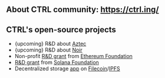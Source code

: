 ## About CTRL community: https://ctrl.ing/

## CTRL's open-source projects
- {upcoming} R&D about [Aztec](https://www.aztec.network)
- {upcoming} R&D about [Noir](https://noir-lang.org) 
- Non-profit [R&D grant](https://github.com/ctrlsa/smart-contract-wallet-Ethereum-Account-Abstraction-Telegram) from [Ethereum Foundation](https://ethereum.org/en/foundation)
- [R&D grant](https://github.com/ctrlsa/instant-send-app) from [Solana Foundation](https://solana.com)
- Decentralized storage [app](https://github.com/ctrlsa/seal-app) on [Filecoin](https://filecoin.io/)/[IPFS](https://ipfs.tech/)
